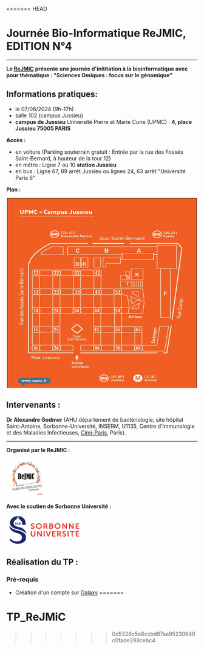 <<<<<<< HEAD
# Journée Bio-Informatique ReJMIC, EDITION N°4

---

**Le [ReJMIC](https://www.sfm-microbiologie.org/presentation-de-la-sfm/sections-et-groupes-de-travail/rejmic/) présente une journée d'inititation à la bioinformatique avec pour thématique : "Sciences Omiques : focus sur le génomique"**

## Informations pratiques:
- le 07/06/2024 (9h-17h)
- salle 102 (campus Jussieu)
- **campus de Jussieu** Université Pierre et Marie Curie (UPMC) : **4, place Jussieu 75005 PARIS**

**Accès :**
- en voiture (Parking souterrain gratuit : Entrée par la rue des Fossés Saint-Bernard, à hauteur de la tour 12)
- en métro : Ligne 7 ou 10 **station Jussieu**
- en bus : Ligne 67, 89 arrêt Jussieu ou lignes 24, 63 arrêt "Université Paris 6"

**Plan :**
<p align="center">
  <img src="Images/Planjussieu.jpeg" width="500" height="500">
</p>

## Intervenants :

**Dr Alexandre Godmer** (AHU département de bactériologie, site hôpital Saint-Antoine, Sorbonne-Université, INSERM, U1135, Centre d’Immunologie et des Maladies Infectieuses, [Cimi-Paris](https://cimiparis.fr/), Paris).

---
**Organisé par le ReJMIC :**
<p align="left">
  <img src="Images/logo_ReJMIC.PNG" width="110" height="100">
</p>

**Avec le soutien de Sorbonne Université :**
<p align="left">
  <img src="Images/Logo_Sorbonne_Universite.png" width="200" height="80">
</p>


## Réalisation du TP :

### Pré-requis
- Création d'un compte sur [Galaxy](galagy.org) 
=======
# TP_ReJMiC
>>>>>>> 0d5328c5e8ccbd87aa95230949c0fade298cebc4
